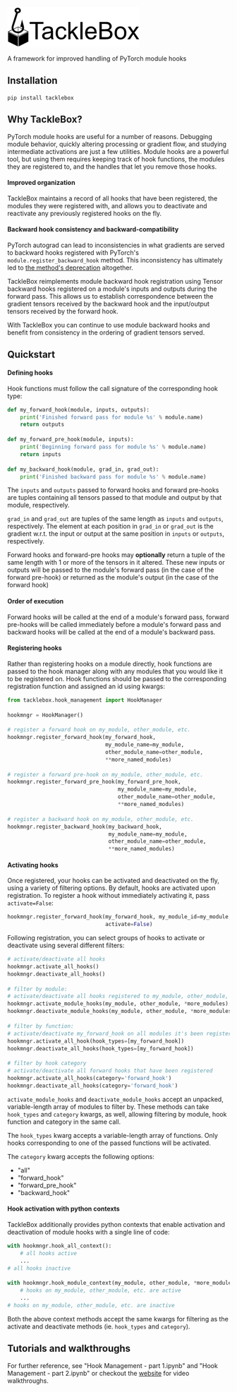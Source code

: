 ![logo](logo/logo-words.png "TackleBox")

A framework for improved handling of PyTorch module hooks

## Installation
```shell
pip install tacklebox
```
## Why TackleBox?
PyTorch module hooks are useful for a number of reasons. Debugging module behavior,
quickly altering processing or gradient flow, and studying intermediate
activations are just a few utilities. Module hooks are a powerful tool,
but using them requires keeping track of hook functions,
the modules they are registered to, and the handles that let you remove those
hooks.

#### Improved organization

TackleBox maintains a record of all hooks that have been registered, 
the modules they were registered with, and allows you to
deactivate and reactivate any previously registered hooks on the fly.

#### Backward hook consistency and backward-compatibility

PyTorch autograd can lead to inconsistencies in what gradients are
served to backward hooks registered with PyTorch's
``module.register_backward_hook`` method. This inconsistency has ultimately led
to [the method's deprecation](https://github.com/pytorch/pytorch/pull/46163) altogether. 

TackleBox reimplements module backward hook registration using Tensor
backward hooks registered on a module's inputs and outputs during the
forward pass. This allows us to establish correspondence between
the gradient tensors received by the backward hook and
the input/output tensors received by the forward hook.

With TackleBox you can continue to use module backward hooks and benefit from consistency in the ordering 
of gradient tensors served.

## Quickstart

#### Defining hooks
Hook functions must follow the call signature of the corresponding hook type: 
```python
def my_forward_hook(module, inputs, outputs):
    print('Finished forward pass for module %s' % module.name)
    return outputs

def my_forward_pre_hook(module, inputs):
    print('Beginning forward pass for module %s' % module.name)
    return inputs

def my_backward_hook(module, grad_in, grad_out):
    print('Finished backward pass for module %s' % module.name)
```
The ``inputs`` and ``outputs`` passed to forward hooks and forward pre-hooks are
tuples containing all tensors passed to that module and output by that module, respectively.

``grad_in`` and ``grad_out`` are tuples of the same length as ``inputs`` and ``outputs``,
respectively. The element at each position in ``grad_in`` or ``grad_out``  is the gradient
w.r.t. the input or output
at the same position in ``inputs`` or ``outputs``, respectively.

Forward hooks and forward-pre hooks may **optionally** return a tuple of the same length
with 1 or more of the tensors in it altered. These new inputs or outputs will be passed
to the module's forward pass (in the case of the forward pre-hook)
or returned as the module's output (in the case of the forward hook)

#### Order of execution
Forward hooks
will be called at the end of a module's forward pass, forward pre-hooks will be called
immediately before a module's forward pass and backward hooks will be called at the end 
of a module's backward pass.

#### Registering hooks
Rather than registering hooks on a module directly, hook functions are passed to the hook manager
along with any modules that you would like it to be registered on. Hook functions should be passed
to the corresponding registration function and assigned an id using kwargs:
```python
from tacklebox.hook_management import HookManager

hookmngr = HookManager()

# register a forward hook on my_module, other_module, etc.
hookmngr.register_forward_hook(my_forward_hook,
                               my_module_name=my_module,
                               other_module_name=other_module,
                               **more_named_modules)

# register a forward pre-hook on my_module, other_module, etc.
hookmngr.register_forward_pre_hook(my_forward_pre_hook,
                                   my_module_name=my_module,
                                   other_module_name=other_module,
                                   **more_named_modules)

# register a backward hook on my_module, other_module, etc.
hookmngr.register_backward_hook(my_backward_hook,
                                my_module_name=my_module,
                                other_module_name=other_module,
                                **more_named_modules)
```

#### Activating hooks
Once registered, your hooks can be activated and deactivated on the fly,
using a variety of filtering options. By default, hooks are activated upon registration.
To register a hook without immediately activating it, pass ``activate=False``:
```python
hookmngr.register_forward_hook(my_forward_hook, my_module_id=my_module,
                               activate=False)
```

Following registration, you can select groups of hooks to activate or deactivate using
several different filters:
```python
# activate/deactivate all hooks
hookmngr.activate_all_hooks()
hookmngr.deactivate_all_hooks()

# filter by module:
# activate/deactivate all hooks registered to my_module, other_module, etc.
hookmngr.activate_module_hooks(my_module, other_module, *more_modules)
hookmngr.deactivate_module_hooks(my_module, other_module, *more_modules)

# filter by function:
# activate/deactivate my_forward_hook on all modules it's been registered with
hookmngr.activate_all_hook(hook_types=[my_forward_hook])
hookmngr.deactivate_all_hooks(hook_types=[my_forward_hook]) 

# filter by hook category
# activate/deactivate all forward hooks that have been registered
hookmngr.activate_all_hooks(category='forward_hook')
hookmngr.deactivate_all_hooks(category='forward_hook')
```
``activate_module_hooks`` and ``deactivate_module_hooks`` accept an unpacked, variable-length
array of modules to filter by. These methods can take ``hook_types`` and ``category`` kwargs,
as well, allowing filtering by module, hook function and category in the same call.

The ``hook_types`` kwarg accepts a variable-length array of functions. Only hooks
corresponding to one of the passed functions will be activated.

The ``category`` kwarg accepts the following options:

- "all"
- "forward_hook"
- "forward_pre_hook"
- "backward_hook"

#### Hook activation with python contexts
TackleBox additionally provides python contexts that enable activation and deactivation
of module hooks with a single line of code:
```python
with hookmngr.hook_all_context():
    # all hooks active
    ...
# all hooks inactive

with hookmngr.hook_module_context(my_module, other_module, *more_modules):
    # hooks on my_module, other_module, etc. are active
    ...
# hooks on my_module, other_module, etc. are inactive
```
Both the above context methods accept the same kwargs for filtering as the activate and deactivate
methods (ie. ``hook_types`` and ``category``).

## Tutorials and walkthroughs
For further reference, see "Hook Management - part 1.ipynb" and
"Hook Management - part 2.ipynb" or checkout the [website](https://isaacrehg.com/tacklebox/)
for video
walkthroughs.
